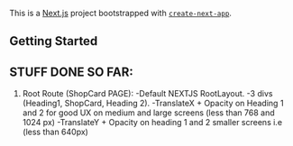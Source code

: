 This is a [Next.js](https://nextjs.org) project bootstrapped with [`create-next-app`](https://nextjs.org/docs/app/api-reference/cli/create-next-app).

## Getting Started

## STUFF DONE SO FAR:

  1. Root Route (ShopCard PAGE):
     -Default NEXTJS RootLayout.
     -3 divs (Heading1, ShopCard, Heading 2).
     -TranslateX + Opacity on Heading 1 and 2 for good UX on medium and large screens (less than 768 and 1024 px)
     -TranslateY + Opacity on heading 1 and 2 smaller screens i.e (less than 640px)
